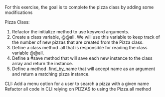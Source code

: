 For this exercise, the goal is to complete the pizza class by adding some modifications

Pizza Class:

1. Refactor the initialize method to use keyword arguments.
2. Create a class variable, @@all. We will use this variable to keep track of the number of new pizzas that are created from the Pizza class.
3. Define a class method .all that is responsible for reading the class variable @@all.
4. Define a #save method that will save each new instance to the class array and return the instance.
5. Define a method .find_by_name that will accept name as an argument and return a matching pizza instance.

CLI:
Add a menu option for a user to search a pizza with a given name
Refactor all code in CLI relying on PIZZAS to using the Pizza.all method
